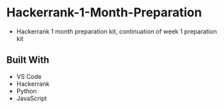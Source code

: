 # Hackerrank-1-Month-Preparation
- Hackerrank 1 month preparation kit, continuation of week 1 preparation kit

## Built With
- VS Code
- Hackerrank
- Python
- JavaScript
